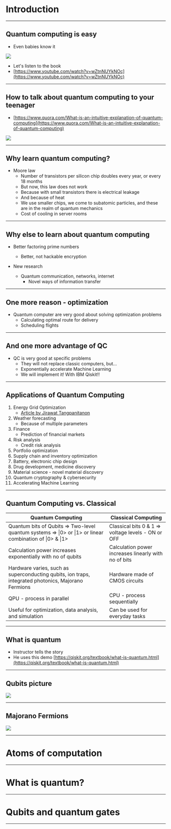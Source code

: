 # Introduction

---

## Quantum computing is easy

* Even babies know it

![](../images/01-qc-babies.png)

* Let's listen to the book
* [https://www.youtube.com/watch?v=wZtnNUYkNOc](https://www.youtube.com/watch?v=wZtnNUYkNOc)

---

## How to talk about quantum computing to your teenager

* [https://www.quora.com/What-is-an-intuitive-explanation-of-quantum-computing](https://www.quora.com/What-is-an-intuitive-explanation-of-quantum-computing)

![](../images/04-the-talk.png)

---

## Why learn quantum computing?

* Moore law
  * Number of transistors per silicon chip doubles every year, or every 18 months
  * But now, this law does not work
  * Because with small transistors there is electrical leakage
  * And because of heat
  * We use smaller chips, we come to subatomic particles, and these are in the realm of quantum mechanics
  * Cost of cooling in server rooms

---

## Why else to learn about quantum computing
* Better factoring prime numbers
  * Better, not hackable encryption

* New research
  * Quantum communication, networks, internet
    * Novel ways of information transfer

---

## One more reason - optimization

* Quantum computer are very good about solving optimization problems
  * Calculating optimal route for delivery
  * Scheduling flights
  
---

## And one more advantage of QC
* QC is very good at specific problems
  * They will not replace classic computers, but...
  * Exponentially accelerate Machine Learning
  * We will implement it! With IBM Qiskit!!

---

## Applications of Quantum Computing

1. Energy Grid Optimization
   * [Article by Jirawat Tangpanitanon](https://qtft.org/post/quantum-computing-for-energy-system-optimisation)
2. Weather forecasting
   * Because of multiple parameters
3. Finance
   * Prediction of financial markets
4. Risk analysis
   * Credit risk analysis
5. Portfolio optimization
6. Supply chain and inventory optimization
7. Battery, electronic chip design
8. Drug development, medicine discovery
9. Material science - novel material discovery
10. Quantum cryptography & cybersecurity
11. Accelerating Machine Learning

--- 
## Quantum Computing vs. Classical

| Quantum Computing                                                                                         | Classical Computing                                  |
|-----------------------------------------------------------------------------------------------------------|------------------------------------------------------|
| Quantum bits of Qubits => Two-level quantum systems => \|0> or \|1>  or linear combination of \|0> & \|1> | Classical bits 0 & 1 => voltage levels - ON or OFF   |
| Calculation power increases exponentially with no of qubits                                               | Calculation power increases linearly with no of bits |
| Hardware varies, such as superconducting qubits, ion traps, integrated photonics, Majorano Fermions       | Hardware made of CMOS circuits                       |
| QPU - process in parallel                                                                                 | CPU - process sequentially                           |
| Useful for optimization,  data analysis, and simulation                                                   | Can be used for everyday tasks                       |

---

## What is quantum
* Instructor tells the story
* He uses this demo [https://qiskit.org/textbook/what-is-quantum.html](https://qiskit.org/textbook/what-is-quantum.html)

---

## Qubits picture

![](../images/02-qubit.png)

---

## Majorano Fermions

![](../images/03-majorana-fermions.png)

---


# Atoms of computation


---

# What is quantum?

---

# Qubits and quantum gates

---